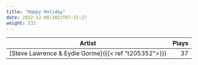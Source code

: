 ```yaml
---
title: "Happy Holiday"
date: 2022-12-08/2022T07:15:27
weight: 532
---
```




 Artist | Plays 
----- | -----:
[Steve Lawrence & Eydie Gorme]({{< ref "t205352">}}) | 37
